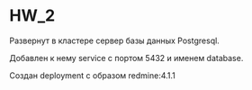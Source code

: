 # HW_2

Развернут в кластере сервер базы данных Postgresql.

Добавлен к нему service c портом 5432 и именем database.

Создан deployment с образом redmine:4.1.1
